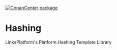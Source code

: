  [![ConanCenter package](https://repology.org/badge/version-for-repo/conancenter/platform.hashing.svg)](https://conan.io/center/platform.hashing)

# Hashing
LinksPlatform's Platform.Hashing Template Library
